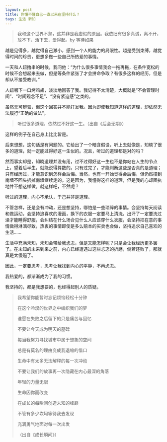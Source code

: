 ```yaml
---
layout: post
title: 你懂不懂自己一直以来在坚持什么？
tags: 生活 新知
---
```


> 我和这个世界不熟，这并非是我虚假的原因。我依旧有很多真诚，离不开，放不下，活下去，爱得起。by 等待如果

越是见得多，越觉得自己渺小，感到一个人的能力的局限性。越是受到束缚，越觉得时间的珍贵，更想多做一些自己所热爱的事情。

<!--more-->

一天和人妞撸串的时候，我问他：“为什么很多事情我会一拖再拖，在条件宽松的时候不会想起来去做，但是等条件紧张了才会拼命争取？有很多这样的经历，但是却从不接受教训。”

人妞咽下一口烤鸡翅，淡淡地回答了我。我记得不太清楚，大概就是“不会管理时间”、“时间观念不足”、“没有紧迫感”之类的。

虽然无可辩驳，但这个回答并不能打发我。因为即使我知道这样的道理，却依然无法履行“正确的做法”。

> 听过很多道理，依然过不好这一生。（出自《后会无期》）

这样的例子在自己身上比比皆是。

后来想想，这句话是有问题的。它给出了一个暗含假设，听上去就像是，知晓了很多的道理，就一定能过得好这一生似的。况且，听过的道理都是对的吗？

然而事实却是，知晓道理并没有用，过不过得好这一生也不是你站在人生的节点上，望着后半生，就能说得算数的。只有过完了，才能判断这些是否真的是道理；只有经历过，才能意识到怎样会后悔。当然，也有一开始觉得会后悔，但仍然撞到南墙不回头拆掉南墙继续走的。这是因为，我懂得这样的道理，但是我的心却固执地并不想这样做。就这样吧，不然呢？

听过的道理，内心不承认，于己并非是道理。

不管怎样，还是会有冲动，还是想坚持，哪怕是一些琐碎的事情。会坚持每天阅读和做运动，会坚持追喜欢的漫画，换下的衣服一定要马上清洗，出汗了一定要洗过澡才能睡得舒服，会纠结在什么场合见什么人应该穿什么衣服，会坚持把在意的事情做得淋漓尽致，热衷的事情即使是多么赔本的买卖也会做，坚持追求自己喜欢的生活……

生活中充满未知，未知会带给我忐忑，但是又能怎样呢？只是会让我经历更多罢了。在未知的未来到来之前，内心已经遭遇过这些忐忑的折磨，倘若还败了，那就真是太傻逼了。

因此，一定要思考，思考让我找到内心的平静，不再忐忑。

我热爱的，都渐渐成为了我的习惯。

我坚持的，都是我想要的，也经得起别人的质疑。

> 我希望你能暂时忘记烦恼轻松十分钟
>
> 在这个冷漠的世界之中编织我们的梦
>
> 谁愿在失败之后留下的只是痛苦与回忆
>
> 不要让今天成为明天的墓碑
>
> 每当我努力寻找城市中属于想象的空间
>
> 总是有莫名的理由变成我退缩的借口
>
> 生命中有太多无法解释的每一次冲动
>
> 不要让我们的故事再一次隐藏在内心最深的角落
>
> 年轻的力量无限
>
> 生命因你而改变
>
> 在成长的每瞬间创造未知的峰巅
>
> 不管有多少坎坷等待我去发现
>
> 充满勇气地面对每一次出发
>
> （出自《成长瞬间》）